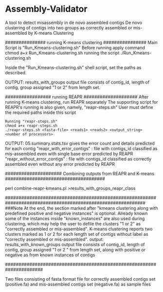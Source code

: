 # Assembly-Validator
 A tool to detect misassembly in de novo assembled contigs
De novo clustering of contigs into two groups as correctly assembled or mis-assembled by K-means Clustering

############### running K-means clustering ################
Main Script is "Run_Kmeans-clustering.sh"
Before running apply command
	chmod a+x Run_Kmeans-clustering.sh
running the script
	./Run_Kmeans-clustering.sh <fasta format file> <sam format file without headers> <number of threads>

Inside the "Run_Kmeans-clustering.sh" shell script, set the paths as described.

OUTPUT: results_with_groups
output file consists of contig_id, length of contig, group assigned "1 or 2" from length set.

################# running REAPR ####################
After running K-means clustering, run REAPR separately
The supporting script for REAPR's running is also given, namely, "reapr-steps.sh"
	User must define the required paths inside this script

	Running "reapr-steps.sh"
	chmod a+x reapr-steps.sh
	./reapr-steps.sh <fasta-file> <reads1> <reads2> <output_string> <number of processors>
OUTPUT: 05.summary.stats.tsv
	gives the error count and details predicted for each contig
	"reapr_with_error_contigs" : file with contigs_id classified as mis-assembled even with single base error predicted by REAPR
	"reapr_without_error_contigs" : file with contigs_id classified as correctly assembled even without any error predicted by REAPR


##################### Combining outputs from REAPR and K-means #####################################

perl combine-reapr-kmeans.pl <path to output_string of REAPR> >results_with_groups_reapr_class


############################################################################################################
###Note
	At the end, the section marked after "kmeans clustering along with predefined positive and negative instances" is optional.
	Already known some of the instances inside "known_instances" are also used during clustering, which may help the user to defile the clusters "1 or 2" as "correctly assembled or mis-assembled". K-means clustering reports two clusters marked as 1 or 2 for each length set of contigs without label as "correctly assembled or mis-assembled".
	output: results_with_known_groups
	output file consists of contig_id, length of contig, group assigned "1 or 2 " from length set, along with positive or negative as from known instances of contigs


######################################################################

Two files consisting of fasta format file for correctly assembled contigs set (positive.fa) and mis-assembled contigs set (negative.fa) as sample files

